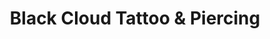 ---
title: "Black Cloud Tattoo & Piercing"
url: /charlotte/black-cloud-tattoo-and-piercing/
shop: tattoo
---